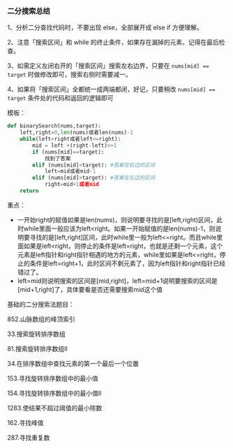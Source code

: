 ### 二分搜索总结

1、分析二分查找代码时，不要出现 else，全部展开成 else if 方便理解。

2、注意「搜索区间」和 while 的终止条件，如果存在漏掉的元素，记得在最后检查。

3、如需定义左闭右开的「搜索区间」搜索左右边界，只要在 `nums[mid] == target` 时做修改即可，搜索右侧时需要减一。

4、如果将「搜索区间」全都统一成两端都闭，好记，只要稍改 `nums[mid] == target` 条件处的代码和返回的逻辑即可

模板：

```python
def binarySearch(nums,target):
    left,right=0,len(nums)或者len(nums)-1
    while(left<right或者left<=right):
        mid = left +(right-left)>>1
        if (nums[mid]==target):
            找到了答案
        elif (nums[mid]<target): #答案在右边的区间
            left=mid或者mid-1
        elif (nums[mid]>target): #答案在左边的区间
            right=mid+1或者mid
    return
```

重点：

- 一开始right的赋值如果是len(nums)，则说明要寻找的是[left,right)区间，此时while里面一般应该为left<right。如果一开始赋值的是len(nums)-1，则说明要寻找的是[left,right]区间，此时while里一般为left<=right。而且while里面如果是left<right，则停止的条件是left=right，也就是还剩一个元素，这个元素是left指针和right指针相遇的地方的元素，while里如果是left<=right，停止的条件是left=right+1，此时区间不剩元素了，因为left指针和right指针已经错过了。
- left=mid则说明搜索的区间是[mid,right]，left=mid+1说明要搜索的区间是[mid+1,right]了，具体要看是否还需要搜索mid这个值

基础的二分搜索法题目：

852.山脉数组的峰顶索引

33.搜索旋转排序数组

81.搜索旋转排序数组II

34.在排序数组中查找元素的第一个最后一个位置

153.寻找旋转排序数组中的最小值

154.寻找旋转排序数组中的最小值II

1283.使结果不超过阈值的最小除数

162.寻找峰值

287.寻找重复数